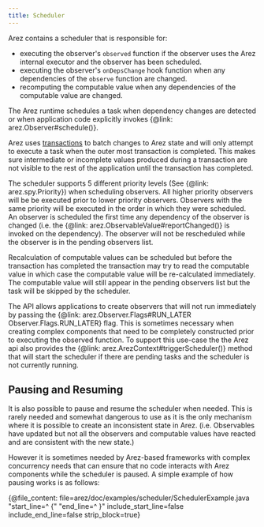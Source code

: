 ```yaml
---
title: Scheduler
---
```


Arez contains a scheduler that is responsible for:

* executing the observer's `observed` function if the observer uses the Arez internal executor and the
  observer has been scheduled.
* executing the observer's `onDepsChange` hook function when any dependencies of the `observe` function
  are changed.
* recomputing the computable value when any dependencies of the computable value are changed.

The Arez runtime schedules a task when dependency changes are detected or when application code
explicitly invokes {@link: arez.Observer#schedule()}.

Arez uses [transactions](transactions.md) to batch changes to Arez state and will only attempt to
execute a task when the outer most transaction is completed. This makes sure intermediate or incomplete
values produced during a transaction are not visible to the rest of the application until the transaction has
completed.

The scheduler supports 5 different priority levels (See {@link: arez.spy.Priority}) when scheduling observers.
All higher priority observers will be be executed prior to lower priority observers. Observers with the same
priority will be executed in the order in which they were scheduled. An observer is scheduled the first time
any dependency of the observer is changed (i.e. the {@link: arez.ObservableValue#reportChanged()}
is invoked on the dependency). The observer will not be rescheduled while the observer is in the pending
observers list.

Recalculation of computable values can be scheduled but before the transaction has completed the transaction may try
to read the computable value in which case the computable value will be re-calculated immediately. The computable value
will still appear in the pending observers list but the task will be skipped by the scheduler.

The API allows applications to create observers that will not run immediately by passing the
{@link: arez.Observer.Flags#RUN_LATER Observer.Flags.RUN_LATER} flag. This is sometimes necessary when creating complex components
that need to be completely constructed prior to executing the observed function. To support this use-case the the
Arez api also provides the {@link: arez.ArezContext#triggerScheduler()} method that
will start the scheduler if there are pending tasks and the scheduler is not currently running.

## Pausing and Resuming

It is also possible to pause and resume the scheduler when needed. This is rarely needed and somewhat dangerous to
use as it is the only mechanism where it is possible to create an inconsistent state in Arez. (i.e. Observables have
updated but not all the observers and computable values have reacted and are consistent with the new state.)

However it is sometimes needed by Arez-based frameworks with complex concurrency needs that can ensure that no code
interacts with Arez components while the scheduler is paused. A simple example of how pausing works is as follows:

{@file_content: file=arez/doc/examples/scheduler/SchedulerExample.java "start_line=^  {" "end_line=^  }" include_start_line=false include_end_line=false strip_block=true}
